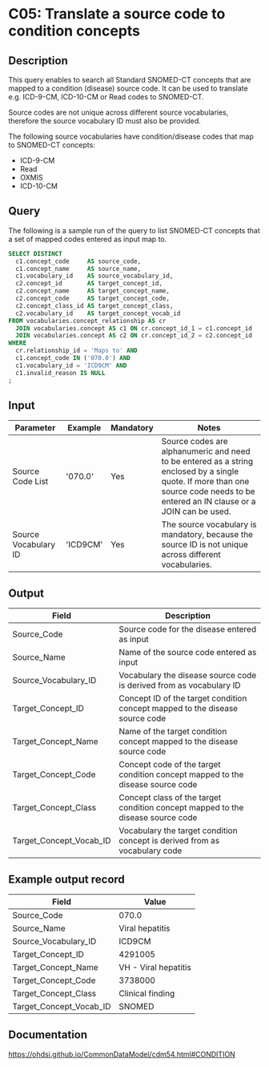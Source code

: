 <!---
Group:condition
Name:C05 Translate a source code to condition concepts
Author: Alberto Labarga
CDM Version: 5.4
-->

# C05: Translate a source code to condition concepts

## Description
This query enables to search all Standard SNOMED-CT concepts that are mapped to a condition (disease) source code. It can be used to translate e.g. ICD-9-CM, ICD-10-CM or Read codes to SNOMED-CT.

Source codes are not unique across different source vocabularies, therefore the source vocabulary ID must also be provided.

The following source vocabularies have condition/disease codes that map to SNOMED-CT concepts:

- ICD-9-CM
- Read
- OXMIS
- ICD-10-CM

## Query
The following is a sample run of the query to list SNOMED-CT concepts that a set of mapped codes entered as input map to.

```sql
SELECT DISTINCT
  c1.concept_code     AS source_code,
  c1.concept_name     AS source_name,
  c1.vocabulary_id    AS source_vocabulary_id,
  c2.concept_id       AS target_concept_id,
  c2.concept_name     AS target_concept_name,
  c2.concept_code     AS target_concept_code,
  c2.concept_class_id AS target_concept_class,
  c2.vocabulary_id    AS target_concept_vocab_id
FROM vocabularies.concept_relationship AS cr
  JOIN vocabularies.concept AS c1 ON cr.concept_id_1 = c1.concept_id
  JOIN vocabularies.concept AS c2 ON cr.concept_id_2 = c2.concept_id
WHERE
  cr.relationship_id = 'Maps to' AND
  c1.concept_code IN ('070.0') AND
  c1.vocabulary_id = 'ICD9CM' AND
  c1.invalid_reason IS NULL
;
```
## Input

|  Parameter |  Example |  Mandatory |  Notes |
| --- | --- | --- | --- |
|  Source Code List |  '070.0' |  Yes | Source codes are alphanumeric and need to be entered as a string enclosed by a single quote. If more than one source code needs to be entered an IN clause or a JOIN can be used. |
|  Source Vocabulary ID |  'ICD9CM' |  Yes | The source vocabulary is mandatory, because the source ID is not unique across different vocabularies. |


## Output

|  Field |  Description |
| --- | --- |
|  Source_Code |  Source code for the disease entered as input |
|  Source_Name |  Name of the source code entered as input |
|  Source_Vocabulary_ID |  Vocabulary the disease source code is derived from as vocabulary ID |
|  Target_Concept_ID |  Concept ID of the target condition concept mapped to the disease source code |
|  Target_Concept_Name |  Name of the target condition concept mapped to the disease source code |
|  Target_Concept_Code |  Concept code of the target condition concept mapped to the disease source code |
|  Target_Concept_Class |  Concept class of the target condition concept mapped to the disease source code |
|  Target_Concept_Vocab_ID |  Vocabulary the target condition concept is derived from as vocabulary code |

## Example output record

|  Field |  Value |
| --- | --- |
|  Source_Code |  070.0 |
|  Source_Name |  Viral hepatitis |
|  Source_Vocabulary_ID |  ICD9CM |
|  Target_Concept_ID |  4291005 |
|  Target_Concept_Name |  VH - Viral hepatitis |
|  Target_Concept_Code |  3738000 |
|  Target_Concept_Class |  Clinical finding |
|  Target_Concept_Vocab_ID |  SNOMED |

## Documentation
https://ohdsi.github.io/CommonDataModel/cdm54.html#CONDITION

